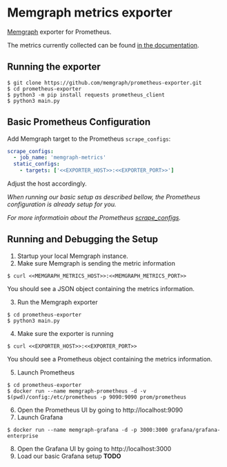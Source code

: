 # Memgraph metrics exporter

[Memgraph](https://github.com/memgraph/memgraph) exporter for Prometheus.

The metrics currently collected can be found [in the documentation](https://memgraph.com/docs/configuration/monitoring-server#monitoring-via-http-server-enterprise).

## Running the exporter

```shell
$ git clone https://github.com/memgraph/prometheus-exporter.git
$ cd prometheus-exporter
$ python3 -m pip install requests prometheus_client
$ python3 main.py
```

## Basic Prometheus Configuration

Add Memgraph target to the Prometheus `scrape_configs`:

```yaml
scrape_configs:
  - job_name: 'memgraph-metrics'
  static_configs:
    - targets: ['<<EXPORTER_HOST>>:<<EXPORTER_PORT>>']
```
Adjust the host accordingly.

_When running our basic setup as described bellow, the Prometheus configuration is already setup for you._

_For more informatioin about the Prometheus [scrape_configs](https://prometheus.io/docs/prometheus/latest/configuration/configuration/#scrape_config)._

## Running and Debugging the Setup

1. Startup your local Memgraph instance.
2. Make sure Memgraph is sending the metric information
```shell
$ curl <<MEMGRAPH_METRICS_HOST>>:<<MEMGRAPH_METRICS_PORT>>
```
You should see a JSON object containing the metrics information.

3. Run the Memgraph exporter
```shell
$ cd prometheus-exporter
$ python3 main.py
```
4. Make sure the exporter is running
```shell
$ curl <<EXPORTER_HOST>>:<<EXPORTER_PORT>>
```
You should see a Prometheus object containing the metrics information.

5. Launch Prometheus
```shell
$ cd prometheus-exporter
$ docker run --name memgraph-prometheus -d -v $(pwd)/config:/etc/prometheus -p 9090:9090 prom/prometheus
```
6. Open the Prometheus UI by going to http://localhost:9090
7. Launch Grafana
```shell
$ docker run --name memgraph-grafana -d -p 3000:3000 grafana/grafana-enterprise
```
8. Open the Grafana UI by going to http://localhost:3000
9. Load our basic Grafana setup **TODO**
